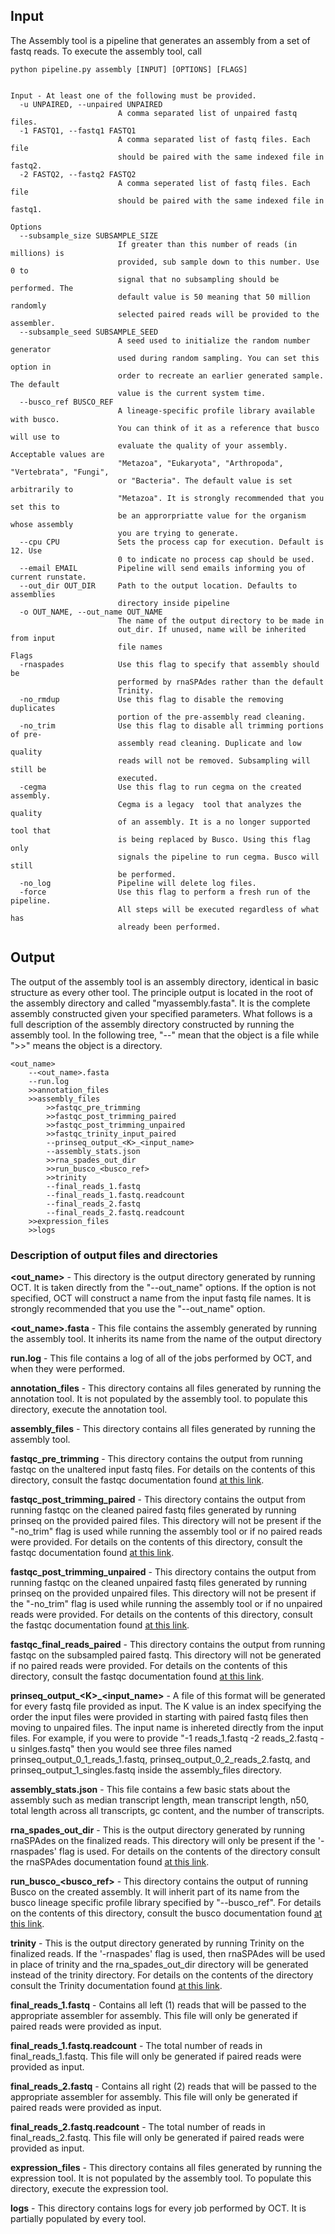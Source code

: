 ## Input
The Assembly tool is a pipeline that generates an assembly from a set of fastq reads. To execute the assembly tool, call
```
python pipeline.py assembly [INPUT] [OPTIONS] [FLAGS]


Input - At least one of the following must be provided.
  -u UNPAIRED, --unpaired UNPAIRED
                        A comma separated list of unpaired fastq files.
  -1 FASTQ1, --fastq1 FASTQ1
                        A comma separated list of fastq files. Each file
                        should be paired with the same indexed file in fastq2.
  -2 FASTQ2, --fastq2 FASTQ2
                        A comma seperated list of fastq files. Each file
                        should be paired with the same indexed file in fastq1.

Options
  --subsample_size SUBSAMPLE_SIZE
                        If greater than this number of reads (in millions) is
                        provided, sub sample down to this number. Use 0 to
                        signal that no subsampling should be performed. The
                        default value is 50 meaning that 50 million randomly 
                        selected paired reads will be provided to the assembler.
  --subsample_seed SUBSAMPLE_SEED
                        A seed used to initialize the random number generator
                        used during random sampling. You can set this option in 
                        order to recreate an earlier generated sample. The default 
                        value is the current system time.
  --busco_ref BUSCO_REF
                        A lineage-specific profile library available with busco. 
                        You can think of it as a reference that busco will use to 
                        evaluate the quality of your assembly. Acceptable values are
                        "Metazoa", "Eukaryota", "Arthropoda", "Vertebrata", "Fungi",
                        or "Bacteria". The default value is set arbitrarily to 
                        "Metazoa". It is strongly recommended that you set this to 
                        be an approrpriatte value for the organism whose assembly 
                        you are trying to generate.
  --cpu CPU             Sets the process cap for execution. Default is 12. Use
                        0 to indicate no process cap should be used.
  --email EMAIL         Pipeline will send emails informing you of current runstate.
  --out_dir OUT_DIR     Path to the output location. Defaults to assemblies
                        directory inside pipeline
  -o OUT_NAME, --out_name OUT_NAME
                        The name of the output directory to be made in
                        out_dir. If unused, name will be inherited from input
                        file names
Flags
  -rnaspades            Use this flag to specify that assembly should be
                        performed by rnaSPAdes rather than the default
                        Trinity.
  -no_rmdup             Use this flag to disable the removing duplicates
                        portion of the pre-assembly read cleaning.
  -no_trim              Use this flag to disable all trimming portions of pre-
                        assembly read cleaning. Duplicate and low quality
                        reads will not be removed. Subsampling will still be
                        executed. 
  -cegma                Use this flag to run cegma on the created assembly. 
                        Cegma is a legacy  tool that analyzes the quality 
                        of an assembly. It is a no longer supported tool that 
                        is being replaced by Busco. Using this flag only 
                        signals the pipeline to run cegma. Busco will still 
                        be performed. 
  -no_log               Pipeline will delete log files.
  -force                Use this flag to perform a fresh run of the pipeline.
                        All steps will be executed regardless of what has
                        already been performed.
```
## Output
The output of the assembly tool is an assembly directory, identical in basic structure as every other tool. The principle output is located in the root of the assembly directory and called "myassembly.fasta". It is the complete assembly constructed given your specified parameters. What follows is a full description of the assembly directory constructed by running the assembly tool. In the following tree, "--" mean that the object is a file while ">>" means the object is a directory.

```
<out_name>
    --<out_name>.fasta 
    --run.log 
    >>annotation_files 
    >>assembly_files
        >>fastqc_pre_trimming 
        >>fastqc_post_trimming_paired
        >>fastqc_post_trimming_unpaired
        >>fastqc_trinity_input_paired 
        --prinseq_output_<K>_<input_name>
        --assembly_stats.json
        >>rna_spades_out_dir
        >>run_busco_<busco_ref>
        >>trinity
        --final_reads_1.fastq
        --final_reads_1.fastq.readcount 
        --final_reads_2.fastq
        --final_reads_2.fastq.readcount
    >>expression_files
    >>logs
```

### Description of output files and directories
**&lt;out\_name>** - This directory is the output directory generated by running OCT. It is taken directly from the "--out\_name"  options. If the option is not specified, OCT will construct a name from the input fastq file names. It is strongly recommended that you use the "--out\_name" option.

**&lt;out\_name>.fasta** - This file contains the assembly generated by running the assembly tool. It inherits its name from the name of the output directory

**run.log** - This file contains a log of all of the jobs performed by OCT, and when they were performed.

**annotation\_files** - This directory contains all files generated by running the annotation tool. It is not populated by the assembly tool. to populate this directory, execute the annotation tool.

**assembly\_files** - This directory contains all files generated by running the assembly tool. 

**fastqc\_pre\_trimming** - This directory contains the output from running fastqc on the unaltered input fastq files. For details on the contents of this directory, consult the fastqc documentation found [at this link](http://www.bioinformatics.babraham.ac.uk/projects/fastqc/).

**fastqc\_post\_trimming\_paired** - This directory contains the output from running fastqc on the cleaned paired fastq files generated by running prinseq on the provided paired files. This directory will not be present if the "-no\_trim" flag is used while running the assembly tool or if no paired reads were provided. For details on the contents of this directory, consult the fastqc documentation found [at this link](http://www.bioinformatics.babraham.ac.uk/projects/fastqc/).

**fastqc\_post\_trimming\_unpaired** - This directory contains the output from running fastqc on the cleaned unpaired fastq files generated by running prinseq on the provided unpaired files. This directory will not be present if the "-no\_trim" flag is used while running the assembly tool or if no unpaired reads were provided. For details on the contents of this directory, consult the fastqc documentation found [at this link](http://www.bioinformatics.babraham.ac.uk/projects/fastqc/).

**fastqc\_final\_reads\_paired** - This directory contains the output from running fastqc on the subsampled paired fastq. This directory will not be generated if no paired reads were provided. For details on the contents of this directory, consult the fastqc documentation found [at this link](http://www.bioinformatics.babraham.ac.uk/projects/fastqc/).

**prinseq\_output\_&lt;K>\_&lt;input\_name>** - A file of this format will be generated for every fastq file provided as input. The K value is an index specifying the order the input files were provided in starting with paired fastq files then moving to unpaired files. The input name is inhereted directly from the input files. For example, if you were to provide "-1 reads_1.fastq -2 reads_2.fastq -u sinlges.fastq" then you would see three files named prinseq\_output\_0\_1\_reads\_1.fastq, prinseq\_output\_0\_2\_reads\_2.fastq, and prinseq\_output\_1\_singles.fastq inside the assembly_files directory.

**assembly_stats.json** - This file contains a few basic stats about the assembly such as median transcript length, mean transcript length, n50, total length across all transcripts, gc content, and the number of transcripts.

**rna\_spades\_out\_dir** - This is the output directory generated by running rnaSPAdes on the finalized reads. This directory will only be present if the '-rnaspades' flag is used. For details on the contents of the directory consult the rnaSPAdes documentation found [at this link](http://spades.bioinf.spbau.ru/rnaspades0.1.1/rnaspades_manual.html).

**run\_busco\_&lt;busco\_ref>** - This directory contains the output of running Busco on the created assembly. It will inherit part of its name from the busco lineage specific profile library specified by "--busco_ref". For details on the contents of this directory, consult the busco documentation found [at this link](http://busco.ezlab.org/).

**trinity** - This is the output directory generated by running Trinity on the finalized reads. If the '-rnaspades' flag is used, then rnaSPAdes will be used in place of trinity and the rna\_spades\_out\_dir directory will be generated instead of the trinity directory. For details on the contents of the directory consult the Trinity documentation found [at this link](https://github.com/trinityrnaseq/trinityrnaseq/wiki).

**final\_reads\_1.fastq** - Contains all left (1) reads that will be passed to the appropriate assembler for assembly. This file will only be generated if paired reads were provided as input.

**final\_reads\_1.fastq.readcount** - The total number of reads in final\_reads\_1.fastq. This file will only be generated if paired reads were provided as input.

**final\_reads\_2.fastq** - Contains all right (2) reads that will be passed to the appropriate assembler for assembly. This file will only be generated if paired reads were provided as input.

**final\_reads\_2.fastq.readcount** - The total number of reads in final\_reads\_2.fastq. This file will only be generated if paired reads were provided as input.

**expression\_files** - This directory contains all files generated by running the expression tool. It is not populated by the assembly tool. To populate this directory, execute the expression tool.

**logs** -  This directory contains logs for every job performed by OCT. It is partially populated by every tool.
